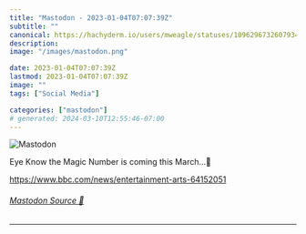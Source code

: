 ```yaml
---
title: "Mastodon - 2023-01-04T07:07:39Z"
subtitle: ""
canonical: https://hachyderm.io/users/mweagle/statuses/109629673260793413
description:
image: "/images/mastodon.png"

date: 2023-01-04T07:07:39Z
lastmod: 2023-01-04T07:07:39Z
image: ""
tags: ["Social Media"]

categories: ["mastodon"]
# generated: 2024-03-10T12:55:46-07:00
---
```

![Mastodon](/images/mastodon.png)

<p>Eye Know the Magic Number is coming this March…🙌</p><p><a href="https://www.bbc.com/news/entertainment-arts-64152051" target="_blank" rel="nofollow noopener noreferrer" translate="no"><span class="invisible">https://www.</span><span class="ellipsis">bbc.com/news/entertainment-art</span><span class="invisible">s-64152051</span></a></p>


###### [Mastodon Source 🐘](https://hachyderm.io/@mweagle/109629673260793413)

___
